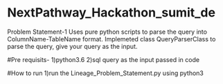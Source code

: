 # NextPathway_Hackathon_sumit_de
Problem Statement-1
Uses pure python scripts to parse the query into ColumnName-TableName format.
Implemeted class QueryParserClass to parse the query,
give your query as the input.

#Pre requisits-
1)python3.6
2)sql query as the input passed in code

#How to run
1)run the Lineage_Problem_Statement.py using python3

